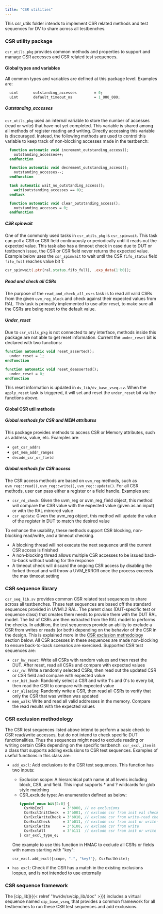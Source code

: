 ```yaml
---
title: "CSR utilities"
---
```


This csr_utils folder intends to implement CSR related methods and test sequences for DV
to share across all testbenches.

### CSR utility package
`csr_utils_pkg` provides common methods and properties to support and manage CSR accesses
and CSR related test sequences.

#### Global types and variables
All common types and variables are defined at this package level. Examples are:
```systemverilog
  uint       outstanding_accesses        = 0;
  uint       default_timeout_ns          = 1_000_000;
```

##### Outstanding_accesses
`csr_utils_pkg` used an internal variable to store the number of accesses
(read or write) that have not yet completed. This variable is shared among all methods of
register reading and writing. Directly accessing this variable is discouraged. Instead,
the following methods are used to control this variable to keep track of non-blocking
accesses made in the testbench:
```systemverilog
  function automatic void increment_outstanding_access();
    outstanding_accesses++;
  endfunction

  function automatic void decrement_outstanding_access();
    outstanding_accesses--;
  endfunction

  task automatic wait_no_outstanding_access();
    wait(outstanding_accesses == 0);
  endtask

  function automatic void clear_outstanding_access();
    outstanding_accesses = 0;
  endfunction
```

##### CSR spinwait
One of the commonly used tasks in `csr_utils_pkg` is `csr_spinwait`. This task
can poll a CSR or CSR field continuously or periodically until it reads out the
expected value. This task also has a timeout check in case due to DUT or testbench
issue, the CSR or CSR field never returns the expected value.
Example below uses the `csr_spinwait` to wait until the CSR `fifo_status` field
`fifo_full` reaches value bit 1:
```systemverilog
csr_spinwait(.ptr(ral.status.fifo_full), .exp_data(1'b0));
```

##### Read and check all CSRs
The purpose of the `read_and_check_all_csrs` task is to read all valid CSRs from
the given `uvm_reg_block` and check against their expected values from RAL. This
task is primarily implemented to use after reset, to make sure all the CSRs are
being reset to the default value.

##### Under_reset
Due to `csr_utils_pkg` is not connected to any interface, methods inside
this package are not able to get reset information. Current the `under_reset`
bit is declared with two functions:
```systemverilog
function automatic void reset_asserted();
  under_reset = 1;
endfunction

function automatic void reset_deasserted();
  under_reset = 0;
endfunction
```
This reset information is updated in `dv_lib/dv_base_vseq.sv`. When the
`apply_reset` task is triggered, it will set and reset the `under_reset` bit
via the functions above.

#### Global CSR util methods
##### Global methods for CSR and MEM attributes
This package provides methods to access CSR or Memory attributes, such as address,
value, etc. Examples are:
 * `get_csr_addrs`
 * `get_mem_addr_ranges`
 * `decode_csr_or_field`

##### Global methods for CSR access
The CSR access methods are based on `uvm_reg` methods, such as `uvm_reg::read()`,
`uvm_reg::write()`, `uvm_reg::update()`. For all CSR methods, user can
pass either a register or a field handle. Examples are:
 * `csr_rd_check`: Given the uvm_reg or uvm_reg_field object, this method will
   compare the CSR value with the expected value (given as an input) or with
   the RAL mirrored value
 * `csr_update`: Given the uvm_reg object, this method will update the value of the
   register in DUT to match the desired value

To enhance the usability, these methods support CSR blocking, non-blocking
read/write, and a timeout checking.
 * A blocking thread will not execute the next sequence until the current CSR
   access is finished
 * A non-blocking thread allows multiple CSR accesses to be issued back-to-back
   without waiting for the response
 * A timeout check will discard the ongoing CSR access by disabling the forked
   thread and will throw a UVM_ERROR once the process exceeds the max timeout setting

### CSR sequence library
`csr_seq_lib.sv` provides common CSR related test sequences to share across all testbenches.
These test sequences are based off the standard sequences provided in UVM1.2 RAL.
The parent class (DUT-specific test or sequence class) that creates them needs to provide them
with the DUT RAL model. The list of CSRs are then extracted from the RAL model to performs the checks.
In addition, the test sequences provide an ability to exclude a CSR from writes or reads (or both)
depending on the behavior of the CSR in the design. This is explained more in the
[CSR exclusion methodology](#csr-exclusion-methodology) section below.
All CSR accesses in these sequences are made non-blocking to ensure back-to-back scenarios
are exercised.
Supported CSR test sequences are:
 * `csr_hw_reset`: Write all CSRs with random values and then reset the DUT.
   After reset, read all CSRs and compare with expected values
 * `csr_rw`: Write a randomly selected CSRs, then read out the updated
   CSR or CSR field and compare with expected value
 * `csr_bit_bash`: Randomly select a CSR and write 1's and 0's to
   every bit, then read the CSR to compare with expected value
 * `csr_aliasing`: Randomly write a CSR, then read all CSRs to
   verify that only the CSR that was written was updated
 * `mem_walk`: Write and read all valid addresses in the memory. Compare
   the read results with the expected values

### CSR exclusion methodology
The CSR test sequences listed above intend to perform a basic check to CSR
read/write accesses, but do not intend to check specific DUT functionalities. Thus the
sequences might need to exclude reading or writing certain CSRs depending on the
specific testbench.
`csr_excl_item` is a class that supports adding exclusions to CSR test sequences.
Examples of useful functions in this class are:
* `add_excl`: Add exclusions to the CSR test sequences. This function has two inputs:
  - Exclusion scope: A hierarchical path name at all levels including block,
    CSR, and field. This input supports * and ? wildcards for glob style matching
  - CSR_exclude type: An enumeration defined as below:
    ```systemverilog
    typedef enum bit[2:0] {
      CsrNoExcl         = 3'b000, // no exclusions
      CsrExclInitCheck  = 3'b001, // exclude csr from init val check
      CsrExclWriteCheck = 3'b010, // exclude csr from write-read check
      CsrExclCheck      = 3'b011, // exclude csr from init or write-read check
      CsrExclWrite      = 3'b100, // exclude csr from write
      CsrExclAll        = 3'b111  // exclude csr from init or write or write-read check
    } csr_excl_type_e;
    ```

  One example to use this function in HMAC to exclude all CSRs or fields with
  names starting with "key":
  ```systemverilog
  csr_excl.add_excl({scope, ".", "key?"}, CsrExclWrite);
  ```

* `has_excl`: Check if the CSR has a match in the existing exclusions loopup,
  and is not intended to use externally

### CSR sequence framework
The [cip_lib]({{< relref "hw/dv/sv/cip_lib/doc" >}}) includes a virtual sequence named `cip_base_vseq`,
that provides a common framework for all testbenches to run these CSR test sequences and
add exclusions.
